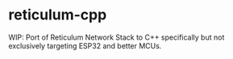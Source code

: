 # reticulum-cpp
WIP: Port of Reticulum Network Stack to C++ specifically but not exclusively targeting ESP32 and better MCUs.
